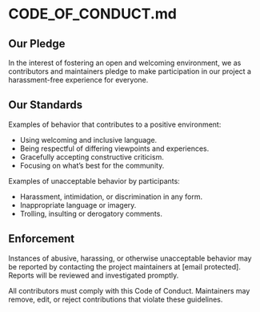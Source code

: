 # CODE\_OF\_CONDUCT.md

## Our Pledge

In the interest of fostering an open and welcoming environment, we as contributors and maintainers pledge to make participation in our project a harassment-free experience for everyone.

## Our Standards

Examples of behavior that contributes to a positive environment:

* Using welcoming and inclusive language.
* Being respectful of differing viewpoints and experiences.
* Gracefully accepting constructive criticism.
* Focusing on what’s best for the community.

Examples of unacceptable behavior by participants:

* Harassment, intimidation, or discrimination in any form.
* Inappropriate language or imagery.
* Trolling, insulting or derogatory comments.

## Enforcement

Instances of abusive, harassing, or otherwise unacceptable behavior may be reported by contacting the project maintainers at \[email protected]. Reports will be reviewed and investigated promptly.

All contributors must comply with this Code of Conduct. Maintainers may remove, edit, or reject contributions that violate these guidelines.
